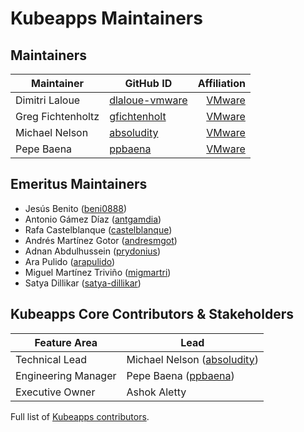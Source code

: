 # Kubeapps Maintainers

## Maintainers

| Maintainer         | GitHub ID                                           |                              Affiliation |
| ------------------ | --------------------------------------------------- | ---------------------------------------: |
| Dimitri Laloue     | [dlaloue-vmware](https://github.com/dlaloue-vmware) | [VMware](https://www.github.com/vmware/) |
| Greg Fichtenholtz  | [gfichtenholt](https://github.com/gfichtenholt)     | [VMware](https://www.github.com/vmware/) |
| Michael Nelson     | [absoludity](https://github.com/absoludity)         | [VMware](https://www.github.com/vmware/) |
| Pepe Baena         | [ppbaena](https://github.com/ppbaena)               | [VMware](https://www.github.com/vmware/) |

## Emeritus Maintainers

- Jesús Benito ([beni0888](https://github.com/beni0888))
- Antonio Gámez Díaz ([antgamdia](https://github.com/antgamdia))
- Rafa Castelblanque ([castelblanque](https://github.com/castelblanque))
- Andrés Martínez Gotor ([andresmgot](https://github.com/andresmgot))
- Adnan Abdulhussein ([prydonius](https://github.com/prydonius))
- Ara Pulido ([arapulido](https://github.com/arapulido))
- Miguel Martínez Triviño ([migmartri](https://github.com/migmartri))
- Satya Dillikar ([satya-dillikar](https://github.com/satya-dillikar))

## Kubeapps Core Contributors & Stakeholders

| Feature Area        | Lead                                                         |
| ------------------- | ------------------------------------------------------------ |
| Technical Lead      | Michael Nelson ([absoludity](https://github.com/absoludity)) |
| Engineering Manager | Pepe Baena ([ppbaena](https://github.com/ppbaena))           |
| Executive Owner     | Ashok Aletty                                                 |

Full list of [Kubeapps contributors](https://github.com/vmware-tanzu/kubeapps/graphs/contributors).
